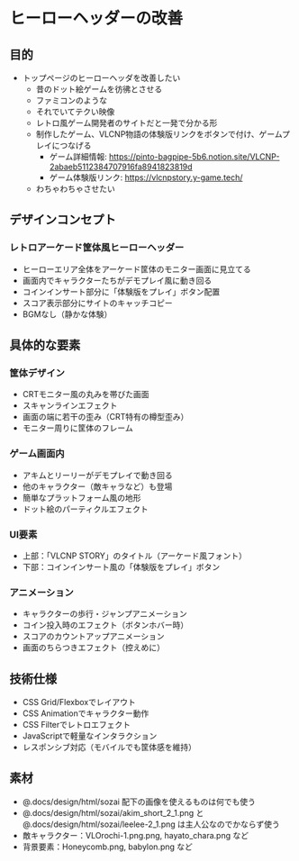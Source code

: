 # ヒーローヘッダーの改善

## 目的

- トップページのヒーローヘッダを改善したい
  - 昔のドット絵ゲームを彷彿とさせる
  - ファミコンのような
  - それでいてテクい映像
  - レトロ風ゲーム開発者のサイトだと一発で分かる形
  - 制作したゲーム、VLCNP物語の体験版リンクをボタンで付け、ゲームプレイにつなげる
    - ゲーム詳細情報: https://pinto-bagpipe-5b6.notion.site/VLCNP-2abaeb5112384707916fa8941823819d
    - ゲーム体験版リンク: https://vlcnpstory.y-game.tech/
  - わちゃわちゃさせたい

## デザインコンセプト

### レトロアーケード筐体風ヒーローヘッダー

- ヒーローエリア全体をアーケード筐体のモニター画面に見立てる
- 画面内でキャラクターたちがデモプレイ風に動き回る
- コインインサート部分に「体験版をプレイ」ボタン配置
- スコア表示部分にサイトのキャッチコピー
- BGMなし（静かな体験）

## 具体的な要素

### 筐体デザイン

- CRTモニター風の丸みを帯びた画面
- スキャンラインエフェクト
- 画面の端に若干の歪み（CRT特有の樽型歪み）
- モニター周りに筐体のフレーム

### ゲーム画面内

- アキムとリーリーがデモプレイで動き回る
- 他のキャラクター（敵キャラなど）も登場
- 簡単なプラットフォーム風の地形
- ドット絵のパーティクルエフェクト

### UI要素

- 上部：「VLCNP STORY」のタイトル（アーケード風フォント）
- 下部：コインインサート風の「体験版をプレイ」ボタン

### アニメーション

- キャラクターの歩行・ジャンプアニメーション
- コイン投入時のエフェクト（ボタンホバー時）
- スコアのカウントアップアニメーション
- 画面のちらつきエフェクト（控えめに）

## 技術仕様

- CSS Grid/Flexboxでレイアウト
- CSS Animationでキャラクター動作
- CSS Filterでレトロエフェクト
- JavaScriptで軽量なインタラクション
- レスポンシブ対応（モバイルでも筐体感を維持）

## 素材

- @.docs/design/html/sozai 配下の画像を使えるものは何でも使う
- @.docs/design/html/sozai/akim_short_2_1.png と @.docs/design/html/sozai/leelee-2_1.png は主人公なのでかならず使う
- 敵キャラクター：VLOrochi-1.png.png, hayato_chara.png など
- 背景要素：Honeycomb.png, babylon.png など
